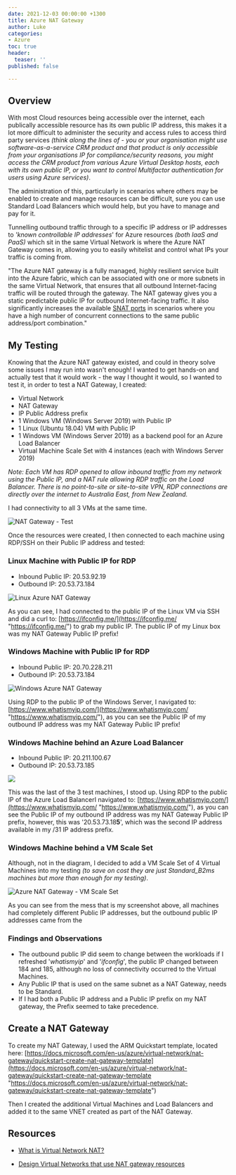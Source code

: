```yaml
---
date: 2021-12-03 00:00:00 +1300
title: Azure NAT Gateway
author: Luke
categories:
- Azure
toc: true
header:
  teaser: ''
published: false

---
```

## Overview

With most Cloud resources being accessible over the internet, each publically accessible resource has its own public IP address, this makes it a lot more difficult to administer the security and access rules to access third party services _(think along the lines of - you or your organisation might use software-as-a-service CRM product and that product is only accessible from your organisations IP for compliance/security reasons, you might access the CRM product from various Azure Virtual Desktop hosts, each with its own public IP, or you want to control Multifactor authentication for users using Azure services)_.

The administration of this, particularly in scenarios where others may be enabled to create and manage resources can be difficult, sure you can use Standard Load Balancers which would help, but you have to manage and pay for it.

Tunnelling outbound traffic through to a specific IP address or IP addresses to _'known controllable IP addresses_' for Azure resources _(both IaaS and PaaS)_ which sit in the same Virtual Network is where the Azure NAT Gateway comes in, allowing you to easily whitelist and control what IPs your traffic is coming from.

"The Azure NAT gateway is a fully managed, highly resilient service built into the Azure fabric, which can be associated with one or more subnets in the same Virtual Network, that ensures that all outbound Internet-facing traffic will be routed through the gateway. The NAT gateway gives you a static predictable public IP for outbound Internet-facing traffic. It also significantly increases the available [SNAT ports](https://docs.microsoft.com/en-us/azure/app-service/troubleshoot-intermittent-outbound-connection-errors) in scenarios where you have a high number of concurrent connections to the same public address/port combination."

## My Testing

Knowing that the Azure NAT gateway existed, and could in theory solve some issues I may run into wasn't enough! I wanted to get hands-on and actually test that it would work - the way I thought it would, so I wanted to test it, in order to test a NAT Gateway, I created:

* Virtual Network
* NAT Gateway
* IP Public Address prefix
* 1 Windows VM (Windows Server 2019) with Public IP
* 1 Linux (Ubuntu 18.04) VM with Public IP
* 1 Windows VM (Windows Server 2019) as a backend pool for an Azure Load Balancer
* Virtual Machine Scale Set with 4 instances (each with Windows Server 2019)

_Note: Each VM has RDP opened to allow inbound traffic from my network using the Public IP, and a NAT rule allowing RDP traffic on the Load Balancer. There is no point-to-site or site-to-site VPN, RDP connections are directly over the internet to Australia East, from New Zealand._

I had connectivity to all 3 VMs at the same time.

![NAT Gateway - Test](/uploads/natgw_test.png "NAT Gateway - Test") 

Once the resources were created, I then connected to each machine using RDP/SSH on their Public IP address and tested:

### Linux Machine with Public IP for RDP

* Inbound Public IP: 20.53.92.19
* Outbound IP: 20.53.73.184

![Linux Azure NAT Gateway](/uploads/linux_ubuntu_nat_test.png "Linux Azure NAT Gateway")

As you can see, I had connected to the public IP of the Linux VM via SSH and did a curl to: [https://ifconfig.me/](https://ifconfig.me/ "https://ifconfig.me/") to grab my public IP. The public IP of my Linux box was my NAT Gateway Public IP prefix!

### Windows Machine with Public IP for RDP

* Inbound Public IP: 20.70.228.211
* Outbound IP: 20.53.73.184

![Windows Azure NAT Gateway](/uploads/window_nat_test.png "Windows Azure NAT Gateway")

Using RDP to the public IP of the Windows Server, I navigated to: [https://www.whatismyip.com/](https://www.whatismyip.com/  "https://www.whatismyip.com/"), as you can see the Public IP of my outbound IP address was my NAT Gateway Public IP prefix!

### Windows Machine behind an Azure Load Balancer

* Inbound Public IP: 20.211.100.67
* Outbound IP: 20.53.73.185

![](/uploads/windows_nat_test_loadbalancer.png)

This was the last of the 3 test machines, I stood up. Using RDP to the public IP of the Azure Load BalancerI navigated to: [https://www.whatismyip.com/](https://www.whatismyip.com/ "https://www.whatismyip.com/"), as you can see the Public IP of my outbound IP address was my NAT Gateway Public IP prefix, however, this was '20.53.73.18**5**', which was the second IP address available in my /31 IP address prefix.

### Windows Machine behind a VM Scale Set

Although, not in the diagram, I decided to add a VM Scale Set of 4 Virtual Machines into my testing _(to save on cost they are just Standard_B2ms machines but more than enough for my testing)_.

![Azure NAT Gateway - VM Scale Set](/uploads/vmss_nat_test.png "Azure NAT Gateway - VM Scale Set")

As you can see from the mess that is my screenshot above, all machines had completely different Public IP addresses, but the outbound public IP addresses came from the 

### Findings and Observations

* The outbound public IP did seem to change between the workloads if I refreshed '_whatismyip_' and '_ifconfig_', the public IP changed between 184 and 185, although no loss of connectivity occurred to the Virtual Machines.
* Any Public IP that is used on the same subnet as a NAT Gateway, needs to be Standard.
* If I had both a Public IP address and a Public IP prefix on my NAT gateway, the Prefix seemed to take precedence.

## Create a NAT Gateway

To create my NAT Gateway, I used the ARM Quickstart template, located here: [https://docs.microsoft.com/en-us/azure/virtual-network/nat-gateway/quickstart-create-nat-gateway-template](https://docs.microsoft.com/en-us/azure/virtual-network/nat-gateway/quickstart-create-nat-gateway-template "https://docs.microsoft.com/en-us/azure/virtual-network/nat-gateway/quickstart-create-nat-gateway-template")

Then I created the additional Virtual Machines and Load Balancers and added it to the same VNET created as part of the NAT Gateway.

## Resources

* [What is Virtual Network NAT?]()


* [Design Virtual Networks that use NAT gateway resources]()
